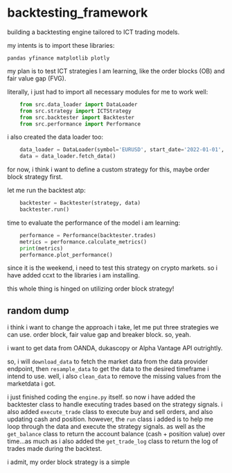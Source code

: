 # backtesting_framework
building a backtesting engine tailored to ICT trading models.

my intents is to import these libraries:

`pandas
yfinance
matplotlib
plotly`

my plan is to test ICT strategies I am learning, like the order blocks (OB) and fair value gap (FVG).

literally, i just had to import all necessary modules for me to work well:

```python
    from src.data_loader import DataLoader
    from src.strategy import ICTStrategy
    from src.backtester import Backtester
    from src.performance import Performance
```

i also created the data loader too:
```python
    data_loader = DataLoader(symbol='EURUSD', start_date='2022-01-01', end_date='2023-01-01')
    data = data_loader.fetch_data()
```

for now, i think i want to define a custom strategy for this, maybe order block strategy first.

let me run the backtest atp:
```python
    backtester = Backtester(strategy, data)
    backtester.run()
```

time to evaluate the performance of the model i am learning:
```python
    performance = Performance(backtester.trades)
    metrics = performance.calculate_metrics()
    print(metrics)
    performance.plot_performance()
```

since it is the weekend, i need to test this strategy on crypto markets. so i have added ccxt to the libraries i am installing.

this whole thing is hinged on utilizing order block strategy!

## random dump

i think i want to change the approach i take, let me put three strategies we can use. order block, fair value gap and breaker block. so, yeah.

i want to get data from OANDA, dukascopy or Alpha Vantage API outrightly.

so, i will `download_data` to fetch the market data from the data provider endpoint, then `resample_data` to get the data to the desired timeframe i intend to use. well, i also `clean_data` to remove the missing values from the marketdata i got.

i just finished coding the `engine.py` itself. so now i have added the backtester class to handle executing trades based on the strategy signals. i also added `execute_trade` class to execute buy and sell orders, and also updating cash and position. however, the `run` class i added is to help me loop through the data and execute the strategy signals. as well as the  `get_balance` class to return the account balance (cash + position value) over time...as much as i also added the `get_trade_log` class to return the log of trades made during the backtest.

i admit, my order block strategy is a simple 